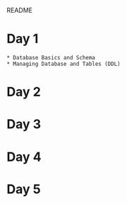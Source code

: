 README

# Day 1
	* Database Basics and Schema
	* Managing Database and Tables (DDL)
# Day 2
# Day 3
# Day 4
# Day 5